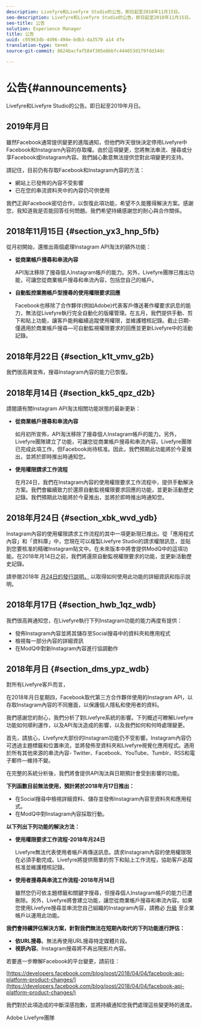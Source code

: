 ```yaml
---
description: Livefyre和Livefyre Studio的公告。即日起至2018年11月15日。
seo-description: Livefyre和Livefyre Studio的公告。即日起至2018年11月15日。
seo-title: 公告
solution: Experience Manager
title: 公告
uuid: c05963db-4d96-494e-bdb3-da3570 a14 dfe
translation-type: tm+mt
source-git-commit: 8624bacfaf584f305e6bbfc444653d179fdd34dc

---
```



# 公告{#announcements}

Livefyre和Livefyre Studio的公告。即日起至2019年月日。

## 2019年月日

雖然Facebook通常提供變更的進階通知，但他們昨天很快決定停用Livefyre中Facebook和Instagram內容的存取權。由於這項變更，您將無法串流、搜尋或分享Facebook或Instagram內容。我們誠心歉意無法提供您對此項變更的支持。

請記住，目前仍有存取Facebook和Instagram內容的方法：

* 網站上已發佈的內容不受影響
* 已在您的串流資料夾中的內容仍可供使用

我們正與Facebook密切合作，以恢復此項功能，希望不久能獲得解決方案。感謝您，我知道我是否能回答任何問題。我們希望持續感謝您的耐心與合作關係。



## 2018年11月15日 {#section_yx3_hnp_5fb}

從月初開始，還推出兩個處理Instagram API淘汰的額外功能：

* **從商業帳戶搜尋和串流內容**

   API淘汰移除了搜尋個人Instagram帳戶的能力。另外，Livefyre團隊已推出功能，可讓您從商業帳戶搜尋和串流內容，包括您自己的帳戶。

* **自動監控業務帳戶型搜尋的使用權限要求回應**

   Facebook也移除了合作夥伴(例如Adobe)代表客戶傳送著作權要求訊息的能力，無法從Livefyre執行完全自動化的版權管理。在五月，我們提供手動、剪下和貼上功能，讓客戶能夠繼續追蹤使用權限，並維護稽核記錄。截止日期-僅適用於商業帳戶搜尋—可自動監視權限要求的回應並更新Livefyre中的活動記錄。

## 2018年月22日 {#section_k1t_vmv_g2b}

我們很高興宣佈，搜尋Instagram內容的能力已恢復。

## 2018年月14日 {#section_kk5_qpz_d2b}

請閱讀有關Instagram API淘汰相關功能狀態的最新更新：

* **從商業帳戶搜尋和串流內容**

   如月初所宣佈，API淘汰移除了搜尋個人Instagram帳戶的能力。另外，Livefyre團隊建立了功能，可讓您從商業帳戶搜尋和串流內容。Livefyre團隊已完成此項工作，但Facebook尚待核准。因此，我們預期此功能將於今夏推出，並將於即時推出時通知您。

* **使用權限請求工作流程**

   在月24日，我們在Instagram內容的使用權限要求工作流程中，提供手動解決方案。我們會繼續致力於還原自動監視權限要求回應的功能，並更新活動歷史記錄。我們預期此功能將於今夏推出，並將於即時推出時通知您。

## 2018年月24日 {#section_xbk_wvd_ydb}

Instagram內容的使用權限請求工作流程的其中一項更新現已推出。從「應用程式內容」和「資料庫」中，您現在可以複製Livefyre Studio的請求權限訊息，並貼到您要核准的精確Instagram貼文中。在未來版本中將會提供ModQ中的這項功能。在2018年月14日之前，我們將還原自動監視權限要求的功能，並更新活動歷史記錄。

請參閱2018年 [月24日的發行說明，](/help/using/c-rn/previous-rns/rn2018/c-rn-2018-may-24.md#c_rn) 以取得如何使用此功能的詳細資訊和指示說明。

## 2018年月17日 {#section_hwb_1qz_wdb}

我們很高興通知您，在Livefyre執行下列Instagram功能的能力再度有提供：

* 發佈Instagram內容並將其儲存至Social搜尋中的資料夾和應用程式
* 檢視每一部分內容的詳細資訊
* 在ModQ中對新Instagram內容進行協調動作

## 2018年月日 {#section_dms_ypz_wdb}

對所有Livefyre客戶而言，

在2018年月日星期四，Facebook取代第三方合作夥伴使用的Instagram API，以存取Instagram內容的不同層面，以保護個人隱私和使用者的資料。

我們感謝您的耐心，我們分析了對Livefyre系統的影響。下列概述可瞭解Livefyre功能如何順利運作，以及API淘汰造成的影響，以及我們如何和何時處理變更。

首先，請放心，Livefyre大部份的Instagram功能仍不受影響。Instagram內容仍可透過主題標籤和位置串流，並將發佈至資料夾和Livefyre視覺化應用程式。適用於所有其他來源的串流內容- Twitter、Facebook、YouTube、Tumblr、RSS和電子郵件—維持不變。

在完整的系統分析後，我們將會提供API淘汰與日期預計會受到影響的功能。

**下列函數目前無法使用，預計將於2018年月17日推出：**

* 在Social搜尋中檢視詳細資料、儲存並發佈Instagram內容至資料夾和應用程式。
* 在ModQ中對Instagram內容採取行動。

**以下列出下列功能的解決方法：**

* **使用權限要求工作流程-2018年月24日**

   Livefyre無法代表使用者帳戶再傳送訊息。請求Instagram內容的使用權限現在必須手動完成。Livefyre將提供簡單的剪下和貼上工作流程，協助客戶追蹤核准並維護稽核記錄。

* **使用者搜尋與串流工作流程-2018年月14日**

   雖然您仍可依主題標籤和關鍵字搜尋，但搜尋個人Instagram帳戶的能力已遭刪除。另外，Livefyre將會建立功能，讓您從商業帳戶搜尋和串流內容。如果您使用Livefyre搜尋並串流您自己組織的Instagram內容，請務必 [升級](https://help.instagram.com/502981923235522?helpref=search&sr=2&query=change%20personal%20account%20to%20business%20account) 至企業帳戶以運用此功能。

**我們會持續評估解決方案，針對我們無法在短期內取代的下列功能進行評估：**

* **依URL搜尋**。無法再使用URL搜尋特定媒體片段。
* **視訊內容**。Instagram搜尋將不再出現影片內容。

若要進一步瞭解Facebook的平台變更，請前往：

[https://developers.facebook.com/blog/post/2018/04/04/facebook-api-platform-product-changes/](https://developers.facebook.com/blog/post/2018/04/04/facebook-api-platform-product-changes/)

我們對於此項造成的中斷深感抱歉，並將持續通知您我們處理這些變更時的進度。

Adobe Livefyre團隊
